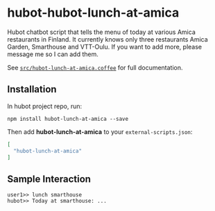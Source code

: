 # hubot-hubot-lunch-at-amica

Hubot chatbot script that tells the menu of today at various Amica restaurants in Finland.
It currently knows only three restaurants Amica Garden, Smarthouse and VTT-Oulu.
If you want to add more, please message me so I can add them.

See [`src/hubot-lunch-at-amica.coffee`](src/hubot-lunch-at-amica.coffee) for full documentation.

## Installation

In hubot project repo, run:

`npm install hubot-lunch-at-amica --save`

Then add **hubot-lunch-at-amica** to your `external-scripts.json`:

```json
[
  "hubot-lunch-at-amica"
]
```

## Sample Interaction

```
user1>> lunch smarthouse
hubot>> Today at smarthouse: ...
```
